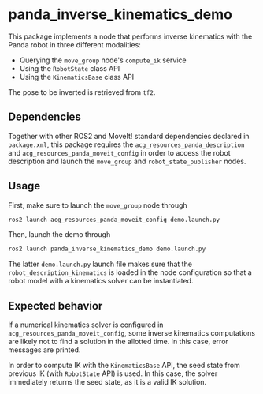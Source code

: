 # panda_inverse_kinematics_demo

This package implements a node that performs inverse kinematics with the Panda robot in three different modalities:

* Querying the `move_group` node's `compute_ik` service
* Using the `RobotState` class API
* Using the `KinematicsBase` class API

The pose to be inverted is retrieved from `tf2`.

## Dependencies

Together with other ROS2 and MoveIt! standard dependencies declared in `package.xml`, this package requires the `acg_resources_panda_description` and `acg_resources_panda_moveit_config` in order to access the robot description and launch the `move_group` and `robot_state_publisher` nodes.

## Usage

First, make sure to launch the `move_group` node through

```bash
ros2 launch acg_resources_panda_moveit_config demo.launch.py
```

Then, launch the demo through

```bash
ros2 launch panda_inverse_kinematics_demo demo.launch.py
```

The latter `demo.launch.py` launch file makes sure that the `robot_description_kinematics` is loaded in the node configuration so that a robot model with a kinematics solver can be instantiated.

## Expected behavior

If a numerical kinematics solver is configured in `acg_resources_panda_moveit_config`, some inverse kinematics computations are likely not to find a solution in the allotted time.
In this case, error messages are printed.

In order to compute IK with the `KinematicsBase` API, the seed state from previous IK (with `RobotState` API) is used.
In this case, the solver immediately returns the seed state, as it is a valid IK solution.

